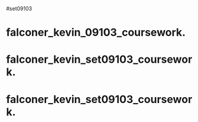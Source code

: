 #set09103
# falconer_kevin_09103_coursework.
# falconer_kevin_set09103_coursework.
# falconer_kevin_set09103_coursework.
